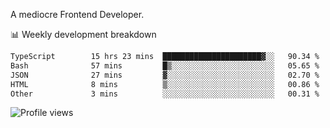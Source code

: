 A mediocre Frontend Developer.

📊 Weekly development breakdown
<!--START_SECTION:waka-->

```txt
TypeScript        15 hrs 23 mins  ██████████████████████▓░░   90.34 %
Bash              57 mins         █▒░░░░░░░░░░░░░░░░░░░░░░░   05.65 %
JSON              27 mins         ▓░░░░░░░░░░░░░░░░░░░░░░░░   02.70 %
HTML              8 mins          ▒░░░░░░░░░░░░░░░░░░░░░░░░   00.86 %
Other             3 mins          ░░░░░░░░░░░░░░░░░░░░░░░░░   00.31 %
```

<!--END_SECTION:waka-->

<img src="https://gpvc.arturio.dev/iqbalfasri" alt="Profile views"/>
